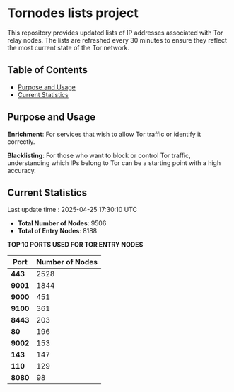 # Tornodes lists project

This repository provides updated lists of IP addresses associated with Tor relay nodes. The lists are refreshed every 30 minutes to ensure they reflect the most current state of the Tor network.

## Table of Contents

- [Purpose and Usage](#purpose-and-usage)
- [Current Statistics](#current-statistics)


## Purpose and Usage

**Enrichment**: For services that wish to allow Tor traffic or identify it correctly.

**Blacklisting**: For those who want to block or control Tor traffic, understanding which IPs belong to Tor can be a starting point with a high accuracy.

## Current Statistics

Last update time : 2025-04-25 17:30:10 UTC

- **Total Number of Nodes**: 9506
- **Total of Entry Nodes**: 8188

**TOP 10 PORTS USED FOR TOR ENTRY NODES**

| **Port** | **Number of Nodes** |
|------|-----------------|
| **443**   | 2528  |
| **9001**   | 1844  |
| **9000**   | 451  |
| **9100**   | 361  |
| **8443**   | 203  |
| **80**   | 196  |
| **9002**   | 153  |
| **143**   | 147  |
| **110**   | 129  |
| **8080**   | 98  |

